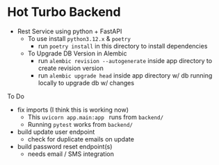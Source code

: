 # Hot Turbo Backend

* Rest Service using python + FastAPI
    * To use install `python3.12.x` & `poetry`
        * run `poetry install` in this directory to install dependencies
    * To Upgrade DB Version in Alembic
        * run `alembic revision --autogenerate` inside app directory to create revision version
        * run `alembic upgrade head` inside app directory w/ db running locally to upgrade db w/ changes

To Do
* fix imports (I think this is working now)
    * This `uvicorn app.main:app ` runs from `backend/`
    * Running `pytest` works from `backend/`
* build update user endpoint
    * check for duplicate emails on update
* build password reset endpoint(s)
    * needs email / SMS integration

